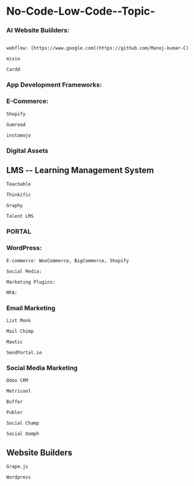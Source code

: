 # No-Code-Low-Code--Topic-


### AI Website Buiilders:
```

webflow: [https://www.google.com](https://github.com/Manoj-kumar-C)

mixio

Cardd

```
### App Development Frameworks:

### E-Commerce:
```
Shopify

Gumroad

instamojo

```
### Digital Assets

## LMS  -- Learning Management System
```
Teachable

Thinkific

Graphy

Talent LMS
```
### PORTAL



### WordPress:
```
E-commerce: WooCommerce, BigCommerce, Shopify

Social Media:

Marketing Plugins:

MFA: 
```


### Email Marketing
```
List Monk

Mail Chimp

Mautic 

SendPortal.io
```
### Social Media Marketing

```
Odoo CRM

Metricool

Buffer

Publer

Social Champ

Social Oomph
```

## Website Builders

```
Grape.js

Wordpress
```


